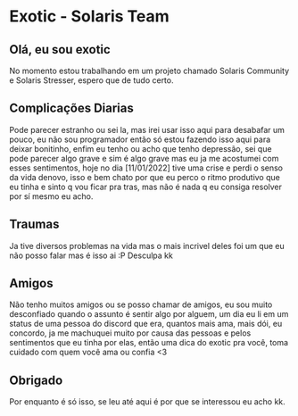 # Exotic - Solaris Team

## Olá, eu sou exotic

No momento estou trabalhando em um projeto chamado Solaris Community e Solaris Stresser, espero que de tudo certo.

## Complicações Diarias

Pode parecer estranho ou sei la, mas irei usar isso aqui para desabafar um pouco, eu não sou programador então só estou fazendo isso aqui para deixar bonitinho, enfim eu tenho ou acho que tenho depressão, sei que pode parecer algo grave e sim é algo grave mas eu ja me acostumei com esses sentimentos, hoje no dia [11/01/2022] tive uma crise e perdi o senso da vida denovo, isso e bem chato por que eu perco o ritmo produtivo que eu tinha e sinto q vou ficar pra tras, mas não é nada q eu consiga resolver por sí mesmo eu acho.

## Traumas

Ja tive diversos problemas na vida mas o mais incrivel deles foi um que eu não posso falar mas é isso ai :P
Desculpa kk

## Amigos

Não tenho muitos amigos ou se posso chamar de amigos, eu sou muito desconfiado quando o assunto é sentir algo por alguem, um dia eu li em um status de uma pessoa do discord que era, quantos mais ama, mais dói, eu concordo, ja me machuquei muito por causa das pessoas e pelos sentimentos que eu tinha por elas, então uma dica do exotic pra você, toma cuidado com quem você ama ou confia <3

## Obrigado

Por enquanto é só isso, se leu até aqui é por que se interessou eu acho kk.

